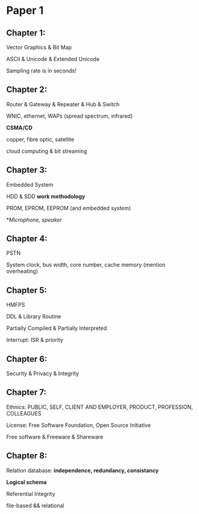 # Paper 1

## Chapter 1: 

Vector Graphics & Bit Map

ASCII & Unicode & Extended Unicode

Sampling rate is in seconds!

## Chapter 2:

Router & Gateway & Repeater & Hub & Switch

WNIC, ethernet, WAPs (spread spectrum, infrared)

**CSMA/CD**

copper, fibre optic, satellite

cloud computing & bit streaming

## Chapter 3:

Embedded System

HDD & SDD **work methodology**

PROM, EPROM, EEPROM (and embedded system)

**Microphone, speaker*

## Chapter 4:

PSTN

System clock, bus width, core number, cache memory (mention overheating)

## Chapter 5:

HMFPS

DDL & Library Routine
 
Partially Compiled & Partially Interpreted

Interrupt: ISR & priority

## Chapter 6:

Security & Privacy & Integrity

## Chapter 7:

Ethnics: PUBLIC, SELF, CLIENT AND EMPLOYER, PRODUCT, PROFESSION, COLLEAGUES

License: Free Software Foundation, Open Source Initiative

Free software & Freeware & Shareware

## Chapter 8:

Relation database: **independence, redundancy, consistancy**

**Logical schema**

Referential Integrity

file-based && relational
